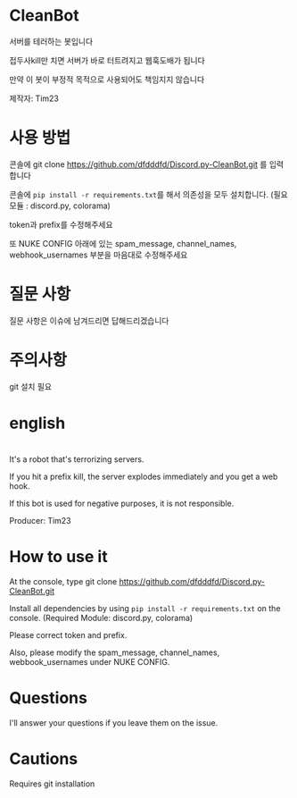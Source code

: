 # CleanBot
서버를 테러하는 봇입니다

접두사kill만 치면 서버가 바로 터트려지고 웹훅도배가 됩니다

만약 이 봇이 부정적 목적으로 사용되어도 책임지지 않습니다

제작자: Tim23



# 사용 방법
콘솔에 git clone https://github.com/dfdddfd/Discord.py-CleanBot.git 를 입력합니다

콘솔에 `pip install -r requirements.txt`를 해서 의존성을 모두 설치합니다. (필요 모듈 : discord.py, colorama)

token과 prefix를 수정해주세요

또 NUKE CONFIG 아래에 있는 spam_message, channel_names, webhook_usernames 부분을 마음대로 수정해주세요

# 질문 사항
질문 사항은 이슈에 남겨드리면 답해드리겠습니다

# 주의사항
git 설치 필요

# english

#
It's a robot that's terrorizing servers.

If you hit a prefix kill, the server explodes immediately and you get a web hook.

If this bot is used for negative purposes, it is not responsible.

Producer: Tim23



# How to use it
At the console, type git clone https://github.com/dfdddfd/Discord.py-CleanBot.git

Install all dependencies by using `pip install -r requirements.txt` on the console. (Required Module: discord.py, colorama)

Please correct token and prefix.

Also, please modify the spam_message, channel_names, webbook_usernames under NUKE CONFIG.

# Questions
I'll answer your questions if you leave them on the issue.

# Cautions
Requires git installation

